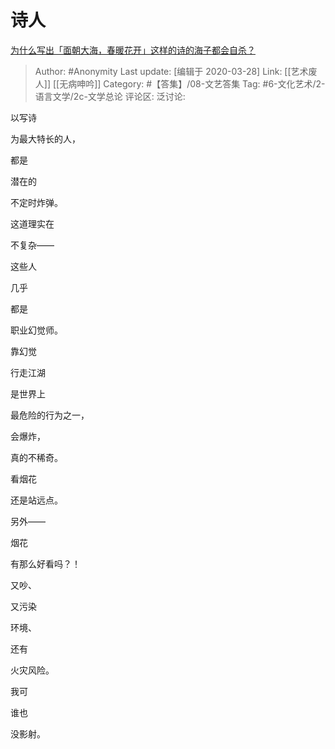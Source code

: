 # 诗人
[为什么写出「面朝大海，春暖花开」这样的诗的海子都会自杀？](https://www.zhihu.com/question/26465011/answer/1111109386)

> Author: #Anonymity
> Last update: [编辑于 2020-03-28]
> Link: [[艺术废人]] [[无病呻吟]]
> Category: #【答集】/08-文艺答集
> Tag: #6-文化艺术/2-语言文学/2c-文学总论
> 评论区:
> 泛讨论:

以写诗

为最大特长的人，

都是

潜在的

不定时炸弹。

这道理实在

不复杂——

这些人

几乎

都是

职业幻觉师。

靠幻觉

行走江湖

是世界上

最危险的行为之一，

会爆炸，

真的不稀奇。

看烟花

还是站远点。

另外——

烟花

有那么好看吗？！

又吵、

又污染

环境、

还有

火灾风险。

我可

谁也

没影射。
